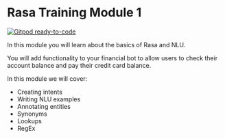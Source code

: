 # Rasa Training Module 1

[![Gitpod ready-to-code](https://img.shields.io/badge/Gitpod-ready--to--code-blue?logo=gitpod)](https://gitpod.io/#github.com/RasaHQ/financial-demo/tree/training-module-1)

In this module you will learn about the basics of Rasa and NLU.

You will add functionality to your financial bot to allow users to check their account balance and pay their credit card 
balance.

In this module we will cover:

- Creating intents
- Writing NLU examples
- Annotating entities
- Synonyms
- Lookups
- RegEx
